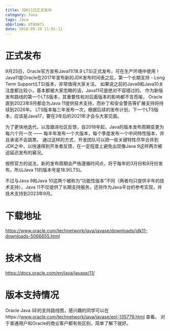 ```yaml
---
title: JDK11已正式发布
category: Java
tags: Java
abbrlink: df008f1
date: 2018-09-29 11:01:11
---
```

# 正式发布
9月25日，Oracle官方宣布Java11(18.9 LTS)正式发布，可在生产环境中使用！
Java11是Oracle在2017年宣布新的JDK发布时间表之后，第一个长期支持 - Long Term Support(LTS)版本，非常值得大家关注。
如果说之前的Java9和Java10关注度都比较小，基本都被大家忽略的话，Java11可是绝对不容错过的。
作为新版发布路线的第一个LTS版本，其重要性和对后面版本的影响都不言而喻，
Oracle直到2023年9月都会为Java 11提供技术支持，而补丁和安全警告等扩展支持将持续到2026年。
LTS版本每三年发布一次，根据后续的发布计划，下一个LTS版本，应该是Java17，要在3年后的2021年才会与大家见面。

为了更快地迭代，以及跟进社区反馈，自2018年起，Java的版本发布周期变更为每六个月一次 —— 每半年发布一个大版本，每个季度发布一个中间特性版本，并且承诺不会跳票。
通过这样的方式，开发团队可以把一些关键特性尽早合并到JDK之中，以快速得到开发者反馈，在一定程度上避免出现像Java 9这样两次被迫延迟发布的窘况。

按照官方的说法，新的发布周期会严格遵循时间点，将于每年的3月份和9月份发布。所以Java 11的版本号是18.9(LTS)。

不过与Java 9和Java 10这两个被称为“功能性版本”不同（两者均只提供半年的技术支持），Java 11不仅提供了长期支持服务，还将作为Java平台的参考实现，并技术支持到2023年9月。

<!--more-->
# 下载地址
https://www.oracle.com/technetwork/java/javase/downloads/jdk11-downloads-5066655.html

# 技术文档
https://docs.oracle.com/en/java/javase/11/


# 版本支持情况
Oracle Java SE的支持路线图，感兴趣的同学可以在https://www.oracle.com/technetwork/java/javase/eol-135779.html 查看。
对于普通用户和Oracle的商业客户都有些区别，简单了解下就好。